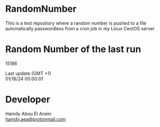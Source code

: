 # RandomNumber    
This is a test repository where a random number is pushed to a file automatically passwordless from a cron job in my Linux CentOS server    
# Random Number of the last run   
15186
      
Last update (GMT +1)    
01/18/24 00:00:01
# Developer    
Hamdy Abou El Anein   
hamdy.aea@protonmail.com
